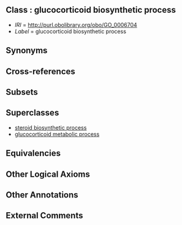 
## Class : glucocorticoid biosynthetic process

 * *IRI* = http://purl.obolibrary.org/obo/GO_0006704
 * *Label* = glucocorticoid biosynthetic process

## Synonyms


## Cross-references


## Subsets


## Superclasses

 * [steroid biosynthetic process](../../GO/94/GO_0006694.md)
 * [glucocorticoid metabolic process](../../GO/11/GO_0008211.md)

## Equivalencies


## Other Logical Axioms


## Other Annotations


## External Comments

